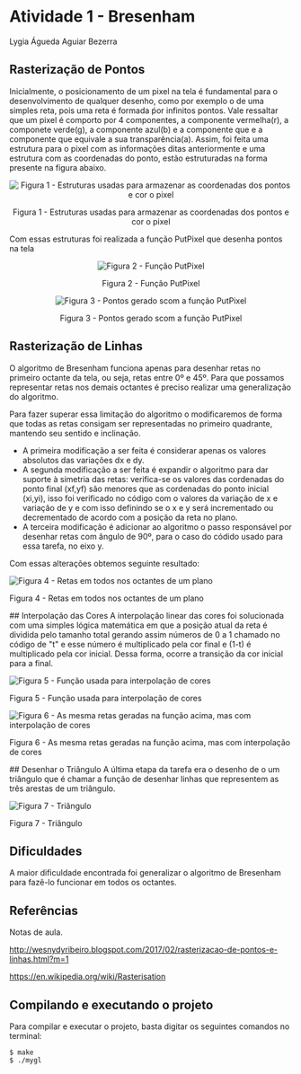# Atividade 1 - Bresenham
Lygia Águeda Aguiar Bezerra

## Rasterização de Pontos
Inicialmente, o posicionamento de um pixel na tela é fundamental para o desenvolvimento de qualquer desenho, como por exemplo o de uma simples reta, pois uma reta é formada ṕor infinitos pontos. Vale ressaltar que um pixel é comporto por 4 componentes, a componente vermelha(r), a componete verde(g), a componente azul(b) e a componente que e a componente que equivale a sua transparência(a). Assim, foi feita uma estrutura para o pixel com as informações ditas anteriormente e uma estrutura com as coordenadas do ponto, estão estruturadas na forma presente na figura abaixo.

<center>

![Figura 1 - Estruturas usadas para armazenar as coordenadas dos pontos e cor o pixel](https://github.com/lygiaagueda/computercomputerGraphics/blob/master/mygl_framework/print/estruturas.png?raw=true)

Figura 1 - Estruturas usadas para armazenar as coordenadas dos pontos e cor o pixel

</center>

Com essas estruturas foi realizada a função PutPixel que desenha pontos na tela

<center>

![Figura 2 - Função PutPixel](https://github.com/lygiaagueda/computercomputerGraphics/blob/master/mygl_framework/print/putpixel.png?raw=true)

Figura 2 - Função PutPixel

![Figura 3 - Pontos gerado scom a função PutPixel](https://github.com/lygiaagueda/computercomputerGraphics/blob/master/mygl_framework/print/pontos.png?raw=true)

Figura 3 - Pontos gerado scom a função PutPixel

</center>

## Rasterização de Linhas
O algoritmo de Bresenham funciona apenas para desenhar retas no primeiro octante da tela, ou seja, retas entre 0º e 45º. Para que possamos representar retas nos demais octantes é preciso realizar uma generalização do algoritmo.

Para fazer superar essa limitação do algoritmo o modificaremos de forma que todas as retas consigam ser representadas no primeiro quadrante, mantendo seu sentido e inclinação.

- A primeira modificação a ser feita é considerar apenas os valores absolutos das variações dx e dy.
- A segunda modificação a ser feita é expandir o algoritmo para dar suporte à simetria das retas: verifica-se os valores das cordenadas do ponto final (xf,yf) são menores que as cordenadas do ponto inicial (xi,yi), isso foi verificado no código com o valores da variação de x e variação de y e com isso definindo se o x e y será incrementado ou decrementado de acordo com a posição da reta no plano.
- A terceira modificação é adicionar ao algoritmo o passo responsável por desenhar retas com ângulo de 90º, para o caso do códido usado para essa tarefa, no eixo y.

Com essas alterações obtemos seguinte resultado:

<p align="center">

![Figura 4 - Retas em todos nos octantes de um plano](https://github.com/lygiaagueda/computercomputerGraphics/blob/master/mygl_framework/print/retasSemInterpolacao.png?raw=true)

Figura 4 - Retas em todos nos octantes de um plano

</p>
## Interpolação das Cores
A interpolação linear das cores foi solucionada com uma simples lógica matemática em que a posição atual da reta é dividida pelo tamanho total gerando assim números de 0 a 1 chamado no código de "t" e esse número é multiplicado pela cor final e (1-t) é multiplicado pela cor inicial. Dessa forma, ocorre a transição da cor inicial para a final.

<p align="center">

![Figura 5 - Função usada para interpolação de cores](https://github.com/lygiaagueda/computercomputerGraphics/blob/master/mygl_framework/print/interpolacao.png?raw=true)

Figura 5 - Função usada para interpolação de cores

![Figura 6 - As mesma retas geradas na função acima, mas com interpolação de cores](https://github.com/lygiaagueda/computercomputerGraphics/blob/master/mygl_framework/print/retas.png?raw=true)

Figura 6 - As mesma retas geradas na função acima, mas com interpolação de cores

</p>
## Desenhar o Triângulo
A última etapa da tarefa era o desenho de o um triângulo que é chamar a função de desenhar linhas que representem as três arestas de um triângulo.

<p align="center">

![Figura 7 - Triângulo](https://github.com/lygiaagueda/computercomputerGraphics/blob/master/mygl_framework/print/triangulo.png?raw=true)

Figura 7 - Triângulo

</p>

## Dificuldades
A maior dificuldade encontrada foi generalizar o algoritmo de Bresenham para fazê-lo funcionar em todos os octantes. 


## Referências
Notas de aula.

http://wesnydyribeiro.blogspot.com/2017/02/rasterizacao-de-pontos-e-linhas.html?m=1

https://en.wikipedia.org/wiki/Rasterisation

## Compilando e executando o projeto
Para compilar e executar o projeto, basta digitar os seguintes comandos no terminal:

    $ make
    $ ./mygl
